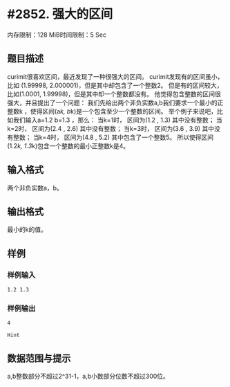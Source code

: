 # #2852. 强大的区间

内存限制：128 MiB时间限制：5 Sec

## 题目描述

curimit很喜欢区间，最近发现了一种很强大的区间。
curimit发现有的区间虽小，比如 (1.99998, 2.000001)，但是其中却包含了一个整数2。
但是有的区间较大，比如(1.0001, 1.99998)，但是其中却一个整数都没有。
他觉得包含整数的区间很强大，并且提出了一个问题：
我们先给出两个非负实数a,b我们要求一个最小的正整数k ，使得区间(a*k, b*k)是一个包含至少一个整数的区间。
举个例子来说吧，比如我们输入a=1.2   b=1.3 ，那么：
当k=1时， 区间为(1.2 , 1.3)  其中没有整数；
当k=2时， 区间为(2.4 , 2.6)  其中没有整数；
当k=3时， 区间为(3.6 , 3.9)  其中没有整数；
当k=4时， 区间为(4.8 , 5.2)  其中包含了一个整数5。
所以使得区间(1.2*k, 1.3*k)包含一个整数的最小正整数k是4。

## 输入格式

两个非负实数a，b。

## 输出格式


最小的k的值。

## 样例

### 样例输入

    
    1.2 1.3
    
    
    

### 样例输出

    
    4
    
    Hint
    
    

## 数据范围与提示

a,b整数部分不超过2^31-1，a,b小数部分位数不超过300位。
